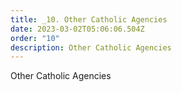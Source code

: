 ```yaml
---
title: _10. Other Catholic Agencies
date: 2023-03-02T05:06:06.504Z
order: "10"
description: Other Catholic Agencies
---
```

Other Catholic Agencies